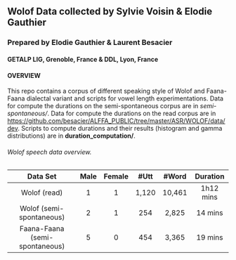 ## Wolof Data collected by Sylvie Voisin & Elodie Gauthier 
### Prepared by Elodie Gauthier & Laurent Besacier
#### GETALP LIG, Grenoble, France & DDL, Lyon, France    
     
     
#### OVERVIEW    

This repo contains a corpus of different speaking style of Wolof and Faana-Faana dialectal variant and scripts for vowel length experimentations.
Data for compute the durations on the semi-spontaneous corpus are in *semi-spontaneous/*.
Data for compute the durations on the read corpus are in <https://github.com/besacier/ALFFA_PUBLIC/tree/master/ASR/WOLOF/data/dev>.
Scripts to compute durations and their results (histogram and gamma distributions) are in **duration_computation/**.


######   Wolof speech data overview.

**Data Set**		       | **Male** | **Female** | **#Utt** | **#Word** | **Duration** |
:-----------------------------:|:--------:|:----------:|:--------:|:---------:|:------------:|
Wolof (read)		       |    1     |     1      |   1,120  |  10,461   |   1h12 mins  |
Wolof (semi-spontaneous)       |    2     |     1      |    254   |   2,825   |     14 mins  |
Faana-Faana (semi-spontaneous) |    5     |     0      |    454   |   3,365   |     19 mins  |
 
